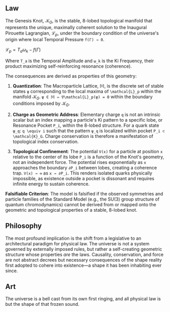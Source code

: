 ## Law
The Genesis Knot, $\mathcal{K}_G$, is the stable, 8-lobed topological manifold that represents the unique, maximally coherent solution to the Inaugural Pirouette Lagrangian, $\mathcal{L}_p$, under the boundary condition of the universe's origin where local Temporal Pressure `f(Γ) → 0`.

$\mathcal{L}_p = T_a \omega_k - f(Γ)$

Where `T_a` is the Temporal Amplitude and `ω_k` is the Ki Frequency, their product maximizing self-reinforcing resonance (coherence).

The consequences are derived as properties of this geometry:

1.  **Quantization**: The Macroparticle Lattice, $\mathbb{M}$, is the discrete set of stable states `ψ` corresponding to the local maxima of `\mathcal{L}_p` within the manifold $\mathcal{K}_G$.
    `ψ ∈ 𝕄 ⇔ ∇\mathcal{L}_p(ψ) = 0` within the boundary conditions imposed by $\mathcal{K}_G$.

2.  **Charge as Geometric Address**: Elementary charge `q` is not an intrinsic scalar but an index mapping a particle's Ki pattern to a specific lobe, or Resonance Pocket `P_i`, within the 8-lobed structure. For a quark state `ψ_q`:
    `q \equiv i` such that the pattern `ψ_q` is localized within pocket `P_i ⊂ \mathcal{K}_G`.
    Charge conservation is therefore a manifestation of topological index conservation.

3.  **Topological Confinement**: The potential `V(x)` for a particle at position `x` relative to the center of its lobe `P_i` is a function of the Knot's geometry, not an independent force. The potential rises exponentially as `x` approaches the boundary `∂P_i` between lobes, creating a coherence trap.
    `V(x) → ∞` as `x → ∂P_i`.
    This renders isolated quarks physically impossible, as existence outside a pocket is dissonant and requires infinite energy to sustain coherence.

**Falsifiable Criterion**: The model is falsified if the observed symmetries and particle families of the Standard Model (e.g., the SU(3) group structure of quantum chromodynamics) cannot be derived from or mapped onto the geometric and topological properties of a stable, 8-lobed knot.

## Philosophy
The most profound implication is the shift from a legislative to an architectural paradigm for physical law. The universe is not a system governed by externally imposed rules, but rather a self-creating geometric structure whose properties *are* the laws. Causality, conservation, and force are not abstract decrees but necessary consequences of the shape reality first adopted to cohere into existence—a shape it has been inhabiting ever since.

## Art
The universe is a bell cast from its own first ringing, and all physical law is but the shape of that frozen sound.